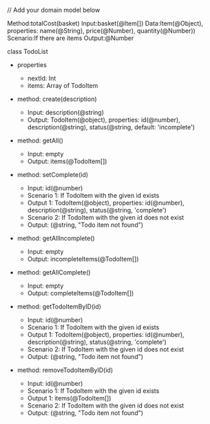 // Add your domain model below

Method:totalCost(basket)
Input:basket(@Item[])
Data:Item(@Object), properties: name(@String), price(@Number), quantity(@Number))
Scenario:If there are items
Output:@Number


class TodoList
- properties
  - nextId: Int
  - items: Array of TodoItem

- method: create(description)
  - Input: description(@string)
  - Output: TodoItem(@object), properties: id(@number), description(@string), status(@string, default: 'incomplete')

- method: getAll()
  - Input: empty
  - Output: items(@TodoItem[])

- method: setComplete(id)
  - Input: id(@number)
  - Scenario 1: If TodoItem with the given id exists
  - Output 1: TodoItem(@object), properties: id(@number), description(@string), status(@string, 'complete')
  - Scenario 2: If TodoItem with the given id does not exist
  - Output: (@string, "Todo item not found")

- method: getAllIncomplete()
  - Input: empty
  - Output: incompleteItems(@TodoItem[])

- method: getAllComplete()
  - Input: empty
  - Output: completeItems(@TodoItem[])

- method: getTodoItemByID(id)
  - Input: id(@number)
  - Scenario 1: If TodoItem with the given id exists
  - Output 1: TodoItem(@object), properties: id(@number), description(@string), status(@string, 'complete')
  - Scenario 2: If TodoItem with the given id does not exist
  - Output: (@string, "Todo item not found")

- method: removeTodoItemByID(id)
  - Input: id(@number)
  - Scenario 1: If TodoItem with the given id exists
  - Output 1: items(@TodoItem[])
  - Scenario 2: If TodoItem with the given id does not exist
  - Output: (@string, "Todo item not found")
